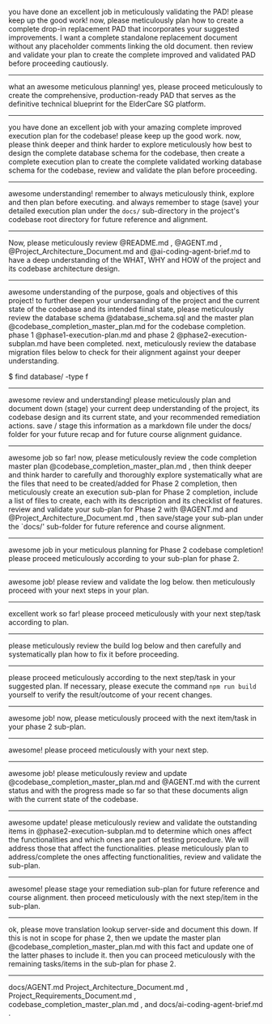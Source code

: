 you have done an excellent job in meticulously validating the PAD! please keep up the good work! now, please meticulously plan how to create a complete drop-in replacement PAD that incorporates your suggested improvements. I want a complete standalone replacement document without any placeholder comments linking the old document. then review and validate your plan to create the complete improved and validated PAD before proceeding cautiously.

---
what an awesome meticulous planning! yes, please proceed meticulously to create the comprehensive, production-ready PAD that serves as the definitive technical blueprint for the ElderCare SG platform.

---
you have done an excellent job with your amazing complete improved execution plan for the codebase! please keep up the good work. now, please think deeper and think harder to explore meticulously how best to design the complete database schema for the codebase, then create a complete execution plan to create the complete validated working database schema for the codebase, review and validate the plan before proceeding.

---

awesome understanding! remember to always meticulously think, explore and then plan before executing. and always remember to stage (save) your detailed execution plan under the `docs/` sub-directory in the project's codebase root directory for future reference and alignment.

---

Now, please meticulously review @README.md , @AGENT.md , @Project_Architecture_Document.md and @ai-coding-agent-brief.md to have a deep understanding of the WHAT, WHY and HOW of the project and its codebase architecture design.

---

awesome understanding of the purpose, goals and objectives of this project! to further deepen your undersanding of the project and the current state of the codebase and its intended fiinal state, please meticulously review the database schema @database_schema.sql and the master plan @codebase_completion_master_plan.md for the codebase completion. phase 1 @phase1-execution-plan.md and phase 2 @phase2-execution-subplan.md  have been completed. next, meticulously review the database migration files below to check for their alignment against your deeper understanding.

$ find database/ -type f

---

awesome review and understanding! please meticulously plan and document down (stage) your current deep understanding of the project, its codebase design and its current state, and your recommended remediation actions. save / stage this information as a markdown file under the docs/  folder for your future recap and for future course alignment guidance.

---

awesome job so far! now, please meticulously review the code completion master plan @codebase_completion_master_plan.md , then think deeper and think harder to carefully and thoroughly explore systematically what are the files that need to be created/added for Phase 2 completion, then meticulously create an execution sub-plan for Phase 2 completion, include a list of files to create, each with its description and its checklist of features. review and validate your sub-plan for Phase 2 with @AGENT.md and @Project_Architecture_Document.md , then save/stage your sub-plan under the `docs/' sub-folder for future reference and course alignment.

---

awesome job in your meticulous planning for Phase 2 codebase completion! please proceed meticulously according to your sub-plan for phase 2.

---

awesome job! please review and validate the log below. then meticulously proceed with your next steps in your plan.

---

excellent work so far! please proceed meticulously with your next step/task according to plan.

---

please meticulously review the build log below and then carefully and systematically plan how to fix it before proceeding.

---

please proceed meticulously according to the next step/task in your suggested plan. If necessary, please execute the command `npm run build` yourself to verify the result/outcome of your recent changes.

---

awesome job! now, please meticulously proceed with the next item/task in your phase 2 sub-plan.

---

awesome! please proceed meticulously with your next step.

---

awesome job! please meticulously review and update @codebase_completion_master_plan.md and @AGENT.md with the current status and with the progress made so far so that these documents align with the current state of the codebase.

---

awesome update! please meticulously review and validate the outstanding items in @phase2-execution-subplan.md to determine which ones affect the functionalities and which ones are part of testing procedure. We will address those that affect the functionalities. please meticulously plan to address/complete the ones affecting functionalities, review and validate the sub-plan.

---

awesome! please stage your remediation sub-plan for future reference and course alignment. then proceed meticulously with the next step/item in the sub-plan.

---

ok, please move translation lookup server-side and document this down. If this is not in scope for phase 2, then we update the master plan @codebase_completion_master_plan.md with this fact and update one of the latter phases to include it. then you can proceed meticulously with the remaining tasks/items in the sub-plan for phase 2.

---

docs/AGENT.md Project_Architecture_Document.md , Project_Requirements_Document.md , codebase_completion_master_plan.md , and docs/ai-coding-agent-brief.md
.
